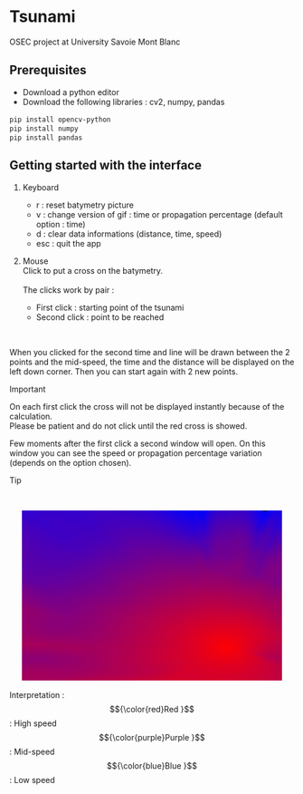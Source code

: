 # Tsunami
OSEC project at University Savoie Mont Blanc

Prerequisites
------------
* Download a python editor
* Download the following libraries : cv2, numpy, pandas
```
pip install opencv-python
pip install numpy
pip install pandas
```

Getting started with the interface
------------
1. Keyboard
    * r : reset batymetry picture
    * v : change version of gif : time or propagation percentage (default option : time)
    * d : clear data informations (distance, time, speed)
    * esc : quit the app

2. Mouse </br>
Click to put a cross on the batymetry.
</br></br>
The clicks work by pair :
   * First click : starting point of the tsunami
   * Second click : point to be reached
</br>
   
When you clicked for the second time and line will be drawn between the 2 points and the mid-speed, the time and
the distance will be displayed on the left down corner.
Then you can start again with 2 new points.
</br>
>[!IMPORTANT]  
> On each first click the cross will not be displayed instantly because of the calculation.
> </br>Please be patient and do not click until the red cross is showed.

Few moments after the first click a second window will open.
On this window you can see the speed or propagation percentage variation (depends on the option chosen).
</br>
>[!TIP] 
> </br>
> <p align="center">
>  <img width="460" height="300" src="./resultats/movie_small_area_time/time_movie5.jpg"></p>
>
> Interpretation : </br>
>$${\color{red}Red }$$ : High speed
></br>$${\color{purple}Purple }$$ : Mid-speed
></br>$${\color{blue}Blue }$$ : Low speed


